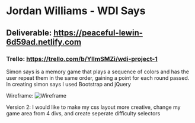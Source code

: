 # Jordan Williams - WDI Says

## Deliverable: https://peaceful-lewin-6d59ad.netlify.com

### Trello: https://trello.com/b/YlImSMZi/wdi-project-1

Simon says is a memory game that plays a sequence of colors and has the user repeat them in the same order, gaining a point for each round passed. In creating simon says I used Bootstrap and jQuery



Wireframe:
![Wireframe](https://i.imgur.com/cHQeVEs.jpg)


Version 2: I would like to make my css layout more creative, change my game area from 4 divs, and create seperate difficulty selectors